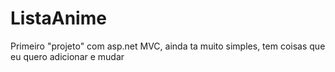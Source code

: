 # ListaAnime
Primeiro "projeto" com asp.net MVC, ainda ta muito simples, tem coisas que eu quero adicionar e mudar
